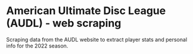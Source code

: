 # American Ultimate Disc League (AUDL) - web scraping 

Scraping data from the AUDL website to extract player stats and personal info for the 2022 season. 
